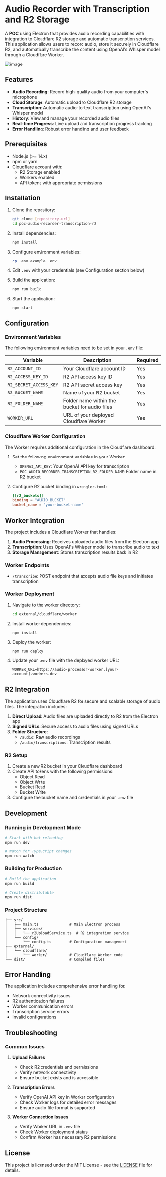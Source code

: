 # Audio Recorder with Transcription and R2 Storage

A **POC** using Electron that provides audio recording capabilities with integration to Cloudflare R2 storage and automatic transcription services. This application allows users to record audio, store it securely in Cloudflare R2, and automatically transcribe the content using OpenAI's Whisper model through a Cloudflare Worker.

![image](https://github.com/user-attachments/assets/5ebcbca3-0b0d-43ed-8419-99b8ee77c733)

## Features

- **Audio Recording**: Record high-quality audio from your computer's microphone
- **Cloud Storage**: Automatic upload to Cloudflare R2 storage
- **Transcription**: Automatic audio-to-text transcription using OpenAI's Whisper model
- **History**: View and manage your recorded audio files
- **Real-time Progress**: Live upload and transcription progress tracking
- **Error Handling**: Robust error handling and user feedback

## Prerequisites

- Node.js (>= 14.x)
- npm or yarn
- Cloudflare account with:
  - R2 Storage enabled
  - Workers enabled
  - API tokens with appropriate permissions

## Installation

1. Clone the repository:

   ```bash
   git clone [repository-url]
   cd poc-audio-recorder-transcription-r2
   ```

2. Install dependencies:

   ```bash
   npm install
   ```

3. Configure environment variables:

   ```bash
   cp .env.example .env
   ```

4. Edit `.env` with your credentials (see Configuration section below)

5. Build the application:

   ```bash
   npm run build
   ```

6. Start the application:
   ```bash
   npm start
   ```

## Configuration

### Environment Variables

The following environment variables need to be set in your `.env` file:

| Variable               | Description                                   | Required |
| ---------------------- | --------------------------------------------- | -------- |
| `R2_ACCOUNT_ID`        | Your Cloudflare account ID                    | Yes      |
| `R2_ACCESS_KEY_ID`     | R2 API access key ID                          | Yes      |
| `R2_SECRET_ACCESS_KEY` | R2 API secret access key                      | Yes      |
| `R2_BUCKET_NAME`       | Name of your R2 bucket                        | Yes      |
| `R2_FOLDER_NAME`       | Folder name within the bucket for audio files | Yes      |
| `WORKER_URL`           | URL of your deployed Cloudflare Worker        | Yes      |

### Cloudflare Worker Configuration

The Worker requires additional configuration in the Cloudflare dashboard:

1. Set the following environment variables in your Worker:

   - `OPENAI_API_KEY`: Your OpenAI API key for transcription
   - `POC_AUDIO_RECORDER_TRANSCRIPTION_R2_FOLDER_NAME`: Folder name in R2 bucket

2. Configure R2 bucket binding in `wrangler.toml`:
   ```toml
   [[r2_buckets]]
   binding = "AUDIO_BUCKET"
   bucket_name = "your-bucket-name"
   ```

## Worker Integration

The project includes a Cloudflare Worker that handles:

1. **Audio Processing**: Receives uploaded audio files from the Electron app
2. **Transcription**: Uses OpenAI's Whisper model to transcribe audio to text
3. **Storage Management**: Stores transcription results back in R2

### Worker Endpoints

- `/transcribe`: POST endpoint that accepts audio file keys and initiates transcription

### Worker Deployment

1. Navigate to the worker directory:

   ```bash
   cd external/cloudflare/worker
   ```

2. Install worker dependencies:

   ```bash
   npm install
   ```

3. Deploy the worker:

   ```bash
   npm run deploy
   ```

4. Update your `.env` file with the deployed worker URL:
   ```
   WORKER_URL=https://audio-processor-worker.[your-account].workers.dev
   ```

## R2 Integration

The application uses Cloudflare R2 for secure and scalable storage of audio files. The integration includes:

1. **Direct Upload**: Audio files are uploaded directly to R2 from the Electron app
2. **Signed URLs**: Secure access to audio files using signed URLs
3. **Folder Structure**:
   - `/audio`: Raw audio recordings
   - `/audio/transcriptions`: Transcription results

### R2 Setup

1. Create a new R2 bucket in your Cloudflare dashboard
2. Create API tokens with the following permissions:
   - Object Read
   - Object Write
   - Bucket Read
   - Bucket Write
3. Configure the bucket name and credentials in your `.env` file

## Development

### Running in Development Mode

```bash
# Start with hot reloading
npm run dev

# Watch for TypeScript changes
npm run watch
```

### Building for Production

```bash
# Build the application
npm run build

# Create distributable
npm run dist
```

### Project Structure

```
├── src/
│   ├── main.ts              # Main Electron process
│   ├── services/
│   │   └── r2UploadService.ts  # R2 integration service
│   └── config/
│       └── config.ts        # Configuration management
├── external/
│   └── cloudflare/
│       └── worker/          # Cloudflare Worker code
└── dist/                    # Compiled files
```

## Error Handling

The application includes comprehensive error handling for:

- Network connectivity issues
- R2 authentication failures
- Worker communication errors
- Transcription service errors
- Invalid configurations

## Troubleshooting

### Common Issues

1. **Upload Failures**

   - Check R2 credentials and permissions
   - Verify network connectivity
   - Ensure bucket exists and is accessible

2. **Transcription Errors**

   - Verify OpenAI API key in Worker configuration
   - Check Worker logs for detailed error messages
   - Ensure audio file format is supported

3. **Worker Connection Issues**
   - Verify Worker URL in `.env` file
   - Check Worker deployment status
   - Confirm Worker has necessary R2 permissions

## License

This project is licensed under the MIT License - see the [LICENSE](LICENSE) file for details.

